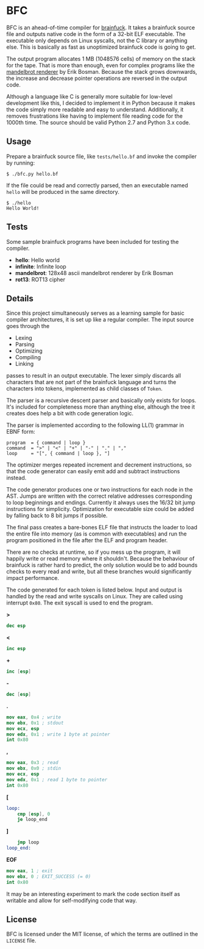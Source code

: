 BFC
===

BFC is an ahead-of-time compiler for
[brainfuck](http://en.wikipedia.org/wiki/Brainfuck). It takes a brainfuck source
file and outputs native code in the form of a 32-bit ELF executable. The
executable only depends on Linux syscalls, not the C library or anything else.
This is basically as fast as unoptimized brainfuck code is going to get.

The output program allocates 1 MB (1048576 cells) of memory on the stack for the
tape. That is more than enough, even for complex programs like the [mandelbrot
renderer](http://esoteric.sange.fi/brainfuck/utils/mandelbrot/mandelbrot.b) by
Erik Bosman. Because the stack grows downwards, the increase and decrease
pointer operations are reversed in the output code.

Although a language like C is generally more suitable for low-level development
like this, I decided to implement it in Python because it makes the code simply
more readable and easy to understand. Additionally, it removes frustrations like
having to implement file reading code for the 1000th time. The source should be
valid Python 2.7 and Python 3.x code.

Usage
-----

Prepare a brainfuck source file, like `tests/hello.bf` and invoke the compiler
by running:

    $ ./bfc.py hello.bf

If the file could be read and correctly parsed, then an executable named `hello`
will be produced in the same directory.

    $ ./hello
    Hello World!

Tests
-----

Some sample brainfuck programs have been included for testing the compiler.

- **hello**: Hello world
- **infinite**: Infinite loop
- **mandelbrot**: 128x48 ascii mandelbrot renderer by Erik Bosman
- **rot13**: ROT13 cipher

Details
-------

Since this project simultaneously serves as a learning sample for basic compiler
architectures, it is set up like a regular compiler. The input source goes
through the

- Lexing
- Parsing
- Optimizing
- Compiling
- Linking

passes to result in an output executable. The lexer simply discards all
characters that are not part of the brainfuck language and turns the characters
into tokens, implemented as child classes of `Token`.

The parser is a recursive descent parser and basically only exists for loops.
It's included for completeness more than anything else, although the tree it
creates does help a bit with code generation logic.

The parser is implemented according to the following LL(1) grammar in EBNF form:

    program  = { command | loop }
    command  = ">" | "<" | "+" | "-" | "." | ","
    loop     = "[", { command | loop }, "]

The optimizer merges repeated increment and decrement instructions, so that the
code generator can easily emit add and subtract instructions instead.

The code generator produces one or two instructions for each node in the AST.
Jumps are written with the correct relative addresses corresponding to loop
beginnings and endings. Currently it always uses the 16/32 bit jump instructions
for simplicity. Optimization for executable size could be added by falling back
to 8 bit jumps if possible.

The final pass creates a bare-bones ELF file that instructs the loader to load
the entire file into memory (as is common with executables) and run the program
positioned in the file after the ELF and program header.

There are no checks at runtime, so if you mess up the program, it will happily
write or read memory where it shouldn't. Because the behaviour of brainfuck is
rather hard to predict, the only solution would be to add bounds checks to every
read and write, but all these branches would significantly impact performance.

The code generated for each token is listed below. Input and output is handled
by the read and write syscalls on Linux. They are called using interrupt `0x80`.
The exit syscall is used to end the program.

**>**
```nasm
dec esp
```

**<**
```nasm
inc esp
```

**+**
```nasm
inc [esp]
```

**-**
```nasm
dec [esp]
```

**.**
```nasm
mov eax, 0x4 ; write
mov ebx, 0x1 ; stdout
mov ecx, esp
mov edx, 0x1 ; write 1 byte at pointer
int 0x80
```

**,**
```nasm
mov eax, 0x3 ; read
mov ebx, 0x0 ; stdin
mov ecx, esp
mov edx, 0x1 ; read 1 byte to pointer
int 0x80
```

**[**
```nasm
loop:
    cmp [esp], 0
    je loop_end
```

**]**
```nasm
    jmp loop
loop_end:
```

**EOF**
```nasm
mov eax, 1 ; exit
mov ebx, 0 ; EXIT_SUCCESS (= 0)
int 0x80
```

It may be an interesting experiment to mark the code section itself as writable
and allow for self-modifying code that way.

License
-------

BFC is licensed under the MIT license, of which the terms are outlined in the
`LICENSE` file.